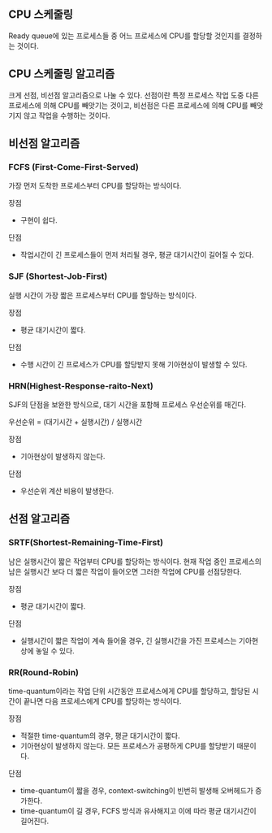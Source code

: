 ## CPU 스케줄링

Ready queue에 있는 프로세스들 중 어느 프로세스에 CPU를 할당할 것인지를 결정하는 것이다.

## CPU 스케줄링 알고리즘

크게 선점, 비선점 알고리즘으로 나눌 수 있다.
선점이란 특정 프로세스 작업 도중 다른 프로세스에 의해 CPU를 빼앗기는 것이고,
비선점은 다른 프로세스에 의해 CPU를 빼앗기지 않고 작업을 수행하는 것이다.

## 비선점 알고리즘

### FCFS (First-Come-First-Served)

가장 먼저 도착한 프로세스부터 CPU를 할당하는 방식이다.

장점

- 구현이 쉽다.

단점

- 작업시간이 긴 프로세스들이 먼저 처리될 경우, 평균 대기시간이 길어질 수 있다.

### SJF (Shortest-Job-First)

실행 시간이 가장 짧은 프로세스부터 CPU를 할당하는 방식이다.

장점

- 평균 대기시간이 짧다.

단점

- 수행 시간이 긴 프로세스가 CPU를 할당받지 못해 기아현상이 발생할 수 있다.

### HRN(Highest-Response-raito-Next)

SJF의 단점을 보완한 방식으로, 대기 시간을 포함해 프로세스 우선순위를 매긴다.

우선순위 = (대기시간 + 실행시간) / 실행시간

장점

- 기아현상이 발생하지 않는다.

단점

- 우선순위 계산 비용이 발생한다.

## 선점 알고리즘

### SRTF(Shortest-Remaining-Time-First)

남은 실행시간이 짧은 작업부터 CPU를 할당하는 방식이다.
현재 작업 중인 프로세스의 남은 실행시간 보다 더 짧은 작업이 들어오면 그러한 작업에 CPU를 선점당한다.

장점

- 평균 대기시간이 짧다.

단점

- 실행시간이 짧은 작업이 계속 들어올 경우, 긴 실행시간을 가진 프로세스는 기아현상에 놓일 수 있다.

### RR(Round-Robin)

time-quantum이라는 작업 단위 시간동안 프로세스에게 CPU를 할당하고, 할당된 시간이 끝나면 다음 프로세스에게 CPU를 할당하는 방식이다.

장점

- 적절한 time-quantum의 경우, 평균 대기시간이 짧다.
- 기아현상이 발생하지 않는다. 모든 프로세스가 공평하게 CPU를 할당받기 때문이다.

단점

- time-quantum이 짧을 경우, context-switching이 빈번히 발생해 오버헤드가 증가한다.
- time-quantum이 길 경우, FCFS 방식과 유사해지고 이에 따라 평균 대기시간이 길어진다.
